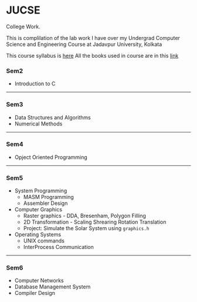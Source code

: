 # JUCSE
College Work.

This is complilation of the lab work I have over my Undergrad Computer Science and Engineering Course at Jadavpur University, Kolkata


This course syllabus is [here](http://www.jaduniv.edu.in/upload_files/course_file/1408615750-1.pdf)
All the books used in course are in this [link](https://mega.nz/#F!AypBWKhT!gvBgMO5sSNIoV5lrQLUpgA)


### Sem2
* Introduction to C
---
### Sem3
* Data Structures and Algorithms
* Numerical Methods
---
### Sem4
* Opject Oriented Programming
---
### Sem5
* System Programming
  * MASM Programming
  * Assembler Design
* Computer Graphics
  * Raster graphics - DDA, Bresenham, Polygon Filling
  * 2D Transformation - Scaling Shrearing Rotation Translation
  * Project: Simulate the Solar System using `graphics.h`
* Operating Systems
  * UNIX commands
  * InterProcess Communication
---
### Sem6
* Computer Networks
* Database Management System
* Compiler Design
